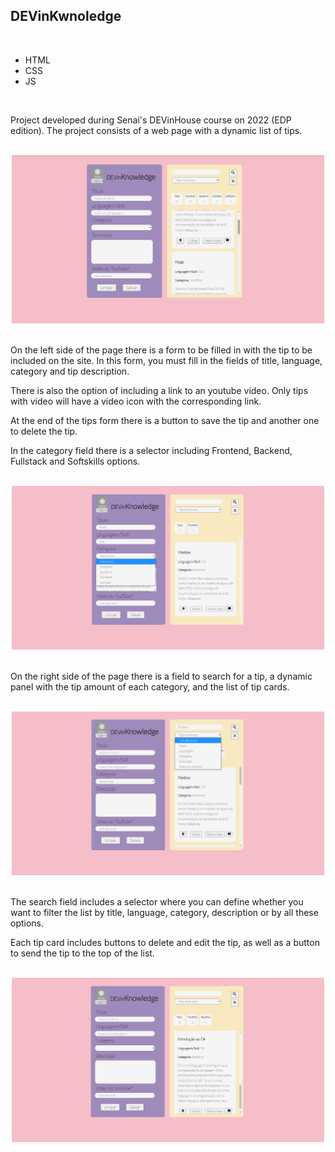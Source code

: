 <h2>DEVinKwnoledge</h2>

<br>

<ul>
<li>HTML</li>
<li>CSS</li>
<li>JS</li>
</ul>

<br>

<p> Project developed during Senai's DEVinHouse course on 2022 (EDP edition). The project consists of a web page with a dynamic list of tips. </p>

<br>

<div align="center">
    <img  src="img/img05.png" width = 500px>
</div>

<br>

<p> On the left side of the page there is a form to be filled in with the tip to be included on the site. In this form, you must fill in the fields of title, language, category and tip description.</p>

<p>There is also the option of including a link to an youtube video. Only tips with video will have a video icon with the corresponding link. </p>

<p> At the end of the tips form there is a button to save the tip and another one to delete the tip.</p>

<p>In the category field there is a selector including Frontend, Backend, Fullstack and Softskills options.</p>

<br>

<div align = "center">
    <img  src="img/img01.png" width = 500px>
</div>

<br>

<p>On the right side of the page there is a field to search for a tip, a dynamic panel with the tip amount of each category, and the list of tip cards.</p>

<br>

<div  align= "center">
    <img  src="img/img04.png" width = 500px>
</div>

<br>

<p>The search field includes a selector where you can define whether you want to filter the list by title, language, category, description or by all these options.</p>

<p>Each tip card includes buttons to delete and edit the tip, as well as a button to send the tip to the top of the list.</p>

<br>

<div  align= "center">
    <img  src="img/img03.png" width = 500px>
</div>





